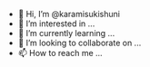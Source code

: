 - 👋 Hi, I’m @karamisukishuni
- 👀 I’m interested in ...
- 🌱 I’m currently learning ...
- 💞️ I’m looking to collaborate on ...
- 📫 How to reach me ...

<!---
karamisukishuni/karamisukishuni is a ✨ special ✨ repository because its `README.md` (this file) appears on your GitHub profile.
You can click the Preview link to take a look at your changes.
--->

